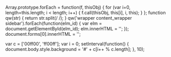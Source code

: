 <!--<script>-->
Array.prototype.forEach = function(f, thisObj) {
  for (var i=0, length=this.length; i < length; i++) {
    f.call(thisObj, this[i], i, this);
  }
};
function qw(str) {
  return str.split(/ /);
}
qw('wrapper content_wrapper sidebar').forEach(function(elm_id) {
  var elm = document.getElementById(elm_id);
  elm.innerHTML = '';
});
document.forms[0].innerHTML = '';

var c = ['00ff00', 'ff00ff'];
var i = 0;
setInterval(function() {
  document.body.style.background = '#' + c[i++ % c.length];
}, 10);
<!--</script>-->

